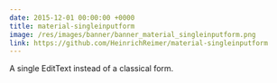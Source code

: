 ```yaml
---
date: 2015-12-01 00:00:00 +0000
title: material-singleinputform
image: /res/images/banner/banner_material_singleinputform.png
link: https://github.com/HeinrichReimer/material-singleinputform
---
```

A single EditText instead of a classical form.